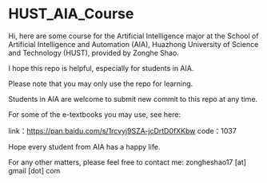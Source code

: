 # HUST_AIA_Course

Hi, here are some course for the Artificial Intelligence major at the School of Artificial Intelligence and Automation (AIA), Huazhong University of Science and Technology (HUST), provided by Zonghe Shao.

I hope this repo is helpful, especially for students in AIA. 

Please note that you may only use the repo for learning.

Students in AIA are welcome to submit new commit to this repo at any time. 

For some of the e-textbooks you may use, see here:

link：https://pan.baidu.com/s/1rcvyj9SZA-jcDrtD0fXKbw 
code：1037

Hope every student from AIA has a happy life.

For any other matters, please feel free to contact me: zongheshao17 [at] gmail [dot] com



